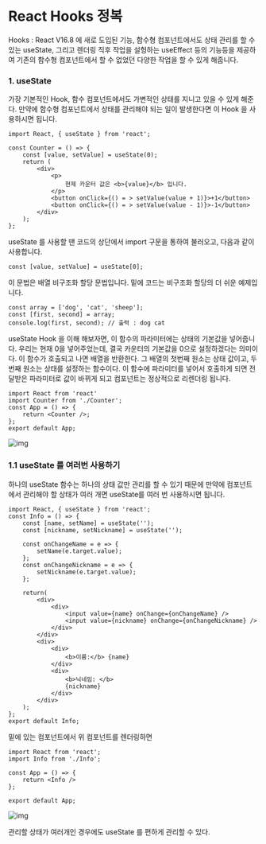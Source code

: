 # React Hooks 정복

Hooks : React V16.8 에 새로 도입된 기능, 함수형 컴포넌트에서도 상태 관리를 할 수 있는 useState, 그리고 렌더링 직후 작업을 설헝하는 useEffect 등의 기능등을 제공하여 기존의 함수형 컴포넌트에서 할 수 없었던 다양한 작업을 할 수 있게 해줍니다. 

### 1. useState

가장 기본적인 Hook, 함수 컴포넌트에서도 가변적인 상태를 지니고 있을 수 있게 해준다. 만약에 함수형 컴포넌트에서 상태를 관리해야 되는 일이 발생한다면 이 Hook 을 사용하시면 됩니다. 

```React
import React, { useState } from 'react';

const Counter = () => {
    const [value, setValue] = useState(0);
    return (
    	<div>
        	<p>
            	현제 카운터 값은 <b>{value}</b> 입니다. 
            </p>
            <button onClick={() = > setValue(value + 1)}>+1</button>
            <button onClick={() = > setValue(value - 1)}>-1</button>
        </div>
    );
};
```

useState 를 사용할 땐 코드의 상단에서 import 구문을 통하여 불러오고, 다음과 같이 사용합니다. 

```Js
const [value, setValue] = useState[0];
```

이 문법은 배열 비구조화 할당 문법입니다. 밑에 코드는 비구조화 할당의 더 쉬운 예제입니다. 

```Js
const array = ['dog', 'cat', 'sheep'];
const [first, second] = array;
console.log(first, second); // 출력 : dog cat
```

useState Hook 을 이해 해보자면, 이 함수의 파라미터에는 상태의 기본값을 넣어줍니다. 우리는 현재 0을 넣어주었는데, 결국 카운터의 기본값을 0으로 설정하겠다는 의미이다. 이 함수가 호출되고 나면 배열을 반환한다. 그 배열의 첫번째 원소는 상태 값이고,  두번째 원소는 상태를 설정하는 함수이다. 이 함수에 파라미터를 넣어서 호출하게 되면 전달받은 파라미터로 값이 바뀌게 되고 컴포넌트는 정상적으로 리렌더링 됩니다. 

```React
import React from 'react'
import Counter from './Counter';
const App = () => {
    return <Counter />;
};
export default App;
```

![img](https://i.imgur.com/YQDbZiJ.png)

### 1.1 useState 를 여러번 사용하기

하나의 useState 함수는 하나의 상태 값만 관리를 할 수 있기 때문에 만약에 컴포넌트에서 관리해야 할 상태가 여러 개면 useState를 여러 번 사용하시면 됩니다. 

```React
import React, { useState } from 'react';
const Info = () => {
    const [name, setName] = useState('');
    const [nickname, setNickname] = useState('');
    
    const onChangeName = e => {
        setName(e.target.value);
    };
    const onChangeNickname = e => {
        setNickname(e.target.value);
    };
    
    return(
    	<div>
        	<div>
            	<input value={name} onChange={onChangeName} />
                <input value={nickname} onChange={onChangeNickname} />
            </div>
        </div>
        <div>
        	<div>
            	<b>이름:</b> {name}
            </div>
            <div>
            	<b>닉네임: </b>
                {nickname}
            </div>
        </div>
    );
};
export default Info;
```

밑에 있는 컴포넌트에서 위 컴포넌트를 렌더링하면

```React
import React from 'react';
import Info from './Info';

const App = () => {
    return <Info />
};

export default App;
```

![img](https://i.imgur.com/w4VAmif.png)

관리할 상태가 여러개인 경우에도 useState 를 편하게 관리할 수 있다. 
